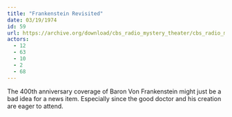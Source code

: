 ```yaml
---
title: "Frankenstein Revisited"
date: 03/19/1974
id: 59
url: https://archive.org/download/cbs_radio_mystery_theater/cbs_radio_mystery_theater-0051-0100.zip/cbs_radio_mystery_theater-0051-0100%2Fcbsrmt_0059_frankenstein_revisited.mp3
actors:
  - 12
  - 63
  - 10
  - 2
  - 68
---
```

The 400th anniversary coverage of Baron Von Frankenstein might just be a bad idea for a news item. Especially since the good doctor and his creation are eager to attend.